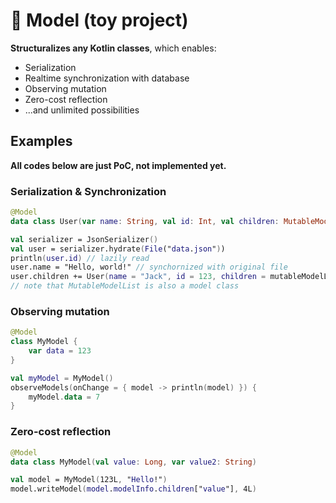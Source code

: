 # 🚧 Model (toy project)

**Structuralizes any Kotlin classes**, which enables:
- Serialization
- Realtime synchronization with database
- Observing mutation
- Zero-cost reflection
- ...and unlimited possibilities


## Examples
**All codes below are just PoC, not implemented yet.**


### Serialization & Synchronization
``` kotlin
@Model
data class User(var name: String, val id: Int, val children: MutableModelList<User>)

val serializer = JsonSerializer()
val user = serializer.hydrate(File("data.json"))
println(user.id) // lazily read
user.name = "Hello, world!" // synchornized with original file
user.children += User(name = "Jack", id = 123, children = mutableModelListOf()) // also synchronized
// note that MutableModelList is also a model class
```


### Observing mutation
``` kotlin
@Model
class MyModel {
	var data = 123
}

val myModel = MyModel()
observeModels(onChange = { model -> println(model) }) {
	myModel.data = 7
}
```


### Zero-cost reflection
``` kotlin
@Model
data class MyModel(val value: Long, var value2: String)

val model = MyModel(123L, "Hello!")
model.writeModel(model.modelInfo.children["value"], 4L)
```
